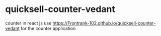 # quicksell-counter-vedant
 counter in react js
use https://Frontrank-102.github.io/quicksell-counter-vedant for the counter application
